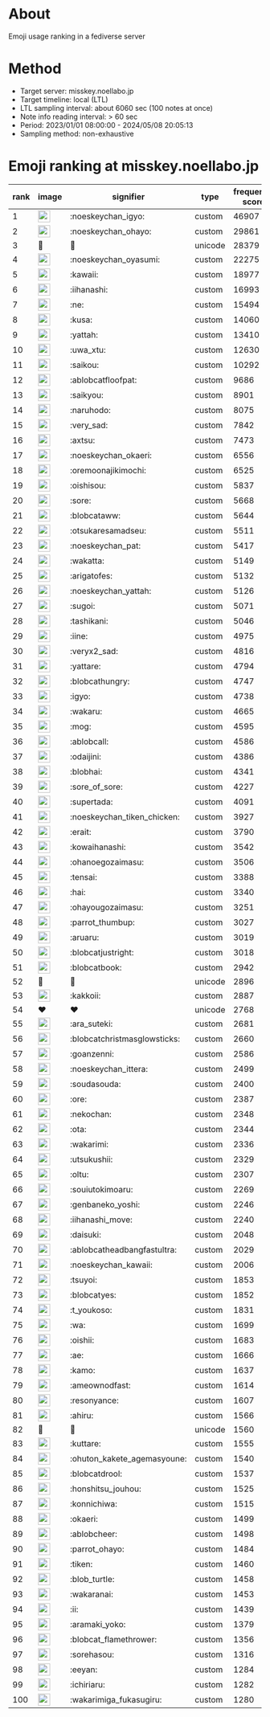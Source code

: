 # About
Emoji usage ranking in a fediverse server

# Method
- Target server: misskey.noellabo.jp
- Target timeline: local (LTL)
- LTL sampling interval: about 6060 sec (100 notes at once)
- Note info reading interval: > 60 sec
- Period: 2023/01/01 08:00:00 - 2024/05/08 20:05:13 
- Sampling method: non-exhaustive

# Emoji ranking at misskey.noellabo.jp

|rank|image|signifier|type|frequency score|
|----|----|----|----|----|
|1|<img height="24" src="https://misskey.noellabo.jp/emoji/noeskeychan_igyo.webp">|:noeskeychan_igyo:|custom|46907|
|2|<img height="24" src="https://misskey.noellabo.jp/emoji/noeskeychan_ohayo.webp">|:noeskeychan_ohayo:|custom|29861|
|3|🎉|🎉|unicode|28379|
|4|<img height="24" src="https://misskey.noellabo.jp/emoji/noeskeychan_oyasumi.webp">|:noeskeychan_oyasumi:|custom|22275|
|5|<img height="24" src="https://misskey.noellabo.jp/emoji/kawaii.webp">|:kawaii:|custom|18977|
|6|<img height="24" src="https://misskey.noellabo.jp/emoji/iihanashi.webp">|:iihanashi:|custom|16993|
|7|<img height="24" src="https://misskey.noellabo.jp/emoji/ne.webp">|:ne:|custom|15494|
|8|<img height="24" src="https://misskey.noellabo.jp/emoji/kusa.webp">|:kusa:|custom|14060|
|9|<img height="24" src="https://misskey.noellabo.jp/emoji/yattah.webp">|:yattah:|custom|13410|
|10|<img height="24" src="https://misskey.noellabo.jp/emoji/uwa_xtu.webp">|:uwa_xtu:|custom|12630|
|11|<img height="24" src="https://misskey.noellabo.jp/emoji/saikou.webp">|:saikou:|custom|10292|
|12|<img height="24" src="https://misskey.noellabo.jp/emoji/ablobcatfloofpat.webp">|:ablobcatfloofpat:|custom|9686|
|13|<img height="24" src="https://misskey.noellabo.jp/emoji/saikyou.webp">|:saikyou:|custom|8901|
|14|<img height="24" src="https://misskey.noellabo.jp/emoji/naruhodo.webp">|:naruhodo:|custom|8075|
|15|<img height="24" src="https://misskey.noellabo.jp/emoji/very_sad.webp">|:very_sad:|custom|7842|
|16|<img height="24" src="https://misskey.noellabo.jp/emoji/axtsu.webp">|:axtsu:|custom|7473|
|17|<img height="24" src="https://misskey.noellabo.jp/emoji/noeskeychan_okaeri.webp">|:noeskeychan_okaeri:|custom|6556|
|18|<img height="24" src="https://misskey.noellabo.jp/emoji/oremoonajikimochi.webp">|:oremoonajikimochi:|custom|6525|
|19|<img height="24" src="https://misskey.noellabo.jp/emoji/oishisou.webp">|:oishisou:|custom|5837|
|20|<img height="24" src="https://misskey.noellabo.jp/emoji/sore.webp">|:sore:|custom|5668|
|21|<img height="24" src="https://misskey.noellabo.jp/emoji/blobcataww.webp">|:blobcataww:|custom|5644|
|22|<img height="24" src="https://misskey.noellabo.jp/emoji/otsukaresamadseu.webp">|:otsukaresamadseu:|custom|5511|
|23|<img height="24" src="https://misskey.noellabo.jp/emoji/noeskeychan_pat.webp">|:noeskeychan_pat:|custom|5417|
|24|<img height="24" src="https://misskey.noellabo.jp/emoji/wakatta.webp">|:wakatta:|custom|5149|
|25|<img height="24" src="https://misskey.noellabo.jp/emoji/arigatofes.webp">|:arigatofes:|custom|5132|
|26|<img height="24" src="https://misskey.noellabo.jp/emoji/noeskeychan_yattah.webp">|:noeskeychan_yattah:|custom|5126|
|27|<img height="24" src="https://misskey.noellabo.jp/emoji/sugoi.webp">|:sugoi:|custom|5071|
|28|<img height="24" src="https://misskey.noellabo.jp/emoji/tashikani.webp">|:tashikani:|custom|5046|
|29|<img height="24" src="https://misskey.noellabo.jp/emoji/iine.webp">|:iine:|custom|4975|
|30|<img height="24" src="https://misskey.noellabo.jp/emoji/veryx2_sad.webp">|:veryx2_sad:|custom|4816|
|31|<img height="24" src="https://misskey.noellabo.jp/emoji/yattare.webp">|:yattare:|custom|4794|
|32|<img height="24" src="https://misskey.noellabo.jp/emoji/blobcathungry.webp">|:blobcathungry:|custom|4747|
|33|<img height="24" src="https://misskey.noellabo.jp/emoji/igyo.webp">|:igyo:|custom|4738|
|34|<img height="24" src="https://misskey.noellabo.jp/emoji/wakaru.webp">|:wakaru:|custom|4665|
|35|<img height="24" src="https://misskey.noellabo.jp/emoji/mog.webp">|:mog:|custom|4595|
|36|<img height="24" src="https://misskey.noellabo.jp/emoji/ablobcall.webp">|:ablobcall:|custom|4586|
|37|<img height="24" src="https://misskey.noellabo.jp/emoji/odaijini.webp">|:odaijini:|custom|4386|
|38|<img height="24" src="https://misskey.noellabo.jp/emoji/blobhai.webp">|:blobhai:|custom|4341|
|39|<img height="24" src="https://misskey.noellabo.jp/emoji/sore_of_sore.webp">|:sore_of_sore:|custom|4227|
|40|<img height="24" src="https://misskey.noellabo.jp/emoji/supertada.webp">|:supertada:|custom|4091|
|41|<img height="24" src="https://misskey.noellabo.jp/emoji/noeskeychan_tiken_chicken.webp">|:noeskeychan_tiken_chicken:|custom|3927|
|42|<img height="24" src="https://misskey.noellabo.jp/emoji/erait.webp">|:erait:|custom|3790|
|43|<img height="24" src="https://misskey.noellabo.jp/emoji/kowaihanashi.webp">|:kowaihanashi:|custom|3542|
|44|<img height="24" src="https://misskey.noellabo.jp/emoji/ohanoegozaimasu.webp">|:ohanoegozaimasu:|custom|3506|
|45|<img height="24" src="https://misskey.noellabo.jp/emoji/tensai.webp">|:tensai:|custom|3388|
|46|<img height="24" src="https://misskey.noellabo.jp/emoji/hai.webp">|:hai:|custom|3340|
|47|<img height="24" src="https://misskey.noellabo.jp/emoji/ohayougozaimasu.webp">|:ohayougozaimasu:|custom|3251|
|48|<img height="24" src="https://misskey.noellabo.jp/emoji/parrot_thumbup.webp">|:parrot_thumbup:|custom|3027|
|49|<img height="24" src="https://misskey.noellabo.jp/emoji/aruaru.webp">|:aruaru:|custom|3019|
|50|<img height="24" src="https://misskey.noellabo.jp/emoji/blobcatjustright.webp">|:blobcatjustright:|custom|3018|
|51|<img height="24" src="https://misskey.noellabo.jp/emoji/blobcatbook.webp">|:blobcatbook:|custom|2942|
|52|🍗|🍗|unicode|2896|
|53|<img height="24" src="https://misskey.noellabo.jp/emoji/kakkoii.webp">|:kakkoii:|custom|2887|
|54|❤|❤|unicode|2768|
|55|<img height="24" src="https://misskey.noellabo.jp/emoji/ara_suteki.webp">|:ara_suteki:|custom|2681|
|56|<img height="24" src="https://misskey.noellabo.jp/emoji/blobcatchristmasglowsticks.webp">|:blobcatchristmasglowsticks:|custom|2660|
|57|<img height="24" src="https://misskey.noellabo.jp/emoji/goanzenni.webp">|:goanzenni:|custom|2586|
|58|<img height="24" src="https://misskey.noellabo.jp/emoji/noeskeychan_ittera.webp">|:noeskeychan_ittera:|custom|2499|
|59|<img height="24" src="https://misskey.noellabo.jp/emoji/soudasouda.webp">|:soudasouda:|custom|2400|
|60|<img height="24" src="https://misskey.noellabo.jp/emoji/ore.webp">|:ore:|custom|2387|
|61|<img height="24" src="https://misskey.noellabo.jp/emoji/nekochan.webp">|:nekochan:|custom|2348|
|62|<img height="24" src="https://misskey.noellabo.jp/emoji/ota.webp">|:ota:|custom|2344|
|63|<img height="24" src="https://misskey.noellabo.jp/emoji/wakarimi.webp">|:wakarimi:|custom|2336|
|64|<img height="24" src="https://misskey.noellabo.jp/emoji/utsukushii.webp">|:utsukushii:|custom|2329|
|65|<img height="24" src="https://misskey.noellabo.jp/emoji/oltu.webp">|:oltu:|custom|2307|
|66|<img height="24" src="https://misskey.noellabo.jp/emoji/souiutokimoaru.webp">|:souiutokimoaru:|custom|2269|
|67|<img height="24" src="https://misskey.noellabo.jp/emoji/genbaneko_yoshi.webp">|:genbaneko_yoshi:|custom|2246|
|68|<img height="24" src="https://misskey.noellabo.jp/emoji/iihanashi_move.webp">|:iihanashi_move:|custom|2240|
|69|<img height="24" src="https://misskey.noellabo.jp/emoji/daisuki.webp">|:daisuki:|custom|2048|
|70|<img height="24" src="https://misskey.noellabo.jp/emoji/ablobcatheadbangfastultra.webp">|:ablobcatheadbangfastultra:|custom|2029|
|71|<img height="24" src="https://misskey.noellabo.jp/emoji/noeskeychan_kawaii.webp">|:noeskeychan_kawaii:|custom|2006|
|72|<img height="24" src="https://misskey.noellabo.jp/emoji/tsuyoi.webp">|:tsuyoi:|custom|1853|
|73|<img height="24" src="https://misskey.noellabo.jp/emoji/blobcatyes.webp">|:blobcatyes:|custom|1852|
|74|<img height="24" src="https://misskey.noellabo.jp/emoji/t_youkoso.webp">|:t_youkoso:|custom|1831|
|75|<img height="24" src="https://misskey.noellabo.jp/emoji/wa.webp">|:wa:|custom|1699|
|76|<img height="24" src="https://misskey.noellabo.jp/emoji/oishii.webp">|:oishii:|custom|1683|
|77|<img height="24" src="https://misskey.noellabo.jp/emoji/ae.webp">|:ae:|custom|1666|
|78|<img height="24" src="https://misskey.noellabo.jp/emoji/kamo.webp">|:kamo:|custom|1637|
|79|<img height="24" src="https://misskey.noellabo.jp/emoji/ameownodfast.webp">|:ameownodfast:|custom|1614|
|80|<img height="24" src="https://misskey.noellabo.jp/emoji/resonyance.webp">|:resonyance:|custom|1607|
|81|<img height="24" src="https://misskey.noellabo.jp/emoji/ahiru.webp">|:ahiru:|custom|1566|
|82|👀|👀|unicode|1560|
|83|<img height="24" src="https://misskey.noellabo.jp/emoji/kuttare.webp">|:kuttare:|custom|1555|
|84|<img height="24" src="https://misskey.noellabo.jp/emoji/ohuton_kakete_agemasyoune.webp">|:ohuton_kakete_agemasyoune:|custom|1540|
|85|<img height="24" src="https://misskey.noellabo.jp/emoji/blobcatdrool.webp">|:blobcatdrool:|custom|1537|
|86|<img height="24" src="https://misskey.noellabo.jp/emoji/honshitsu_jouhou.webp">|:honshitsu_jouhou:|custom|1525|
|87|<img height="24" src="https://misskey.noellabo.jp/emoji/konnichiwa.webp">|:konnichiwa:|custom|1515|
|88|<img height="24" src="https://misskey.noellabo.jp/emoji/okaeri.webp">|:okaeri:|custom|1499|
|89|<img height="24" src="https://misskey.noellabo.jp/emoji/ablobcheer.webp">|:ablobcheer:|custom|1498|
|90|<img height="24" src="https://misskey.noellabo.jp/emoji/parrot_ohayo.webp">|:parrot_ohayo:|custom|1484|
|91|<img height="24" src="https://misskey.noellabo.jp/emoji/tiken.webp">|:tiken:|custom|1460|
|92|<img height="24" src="https://misskey.noellabo.jp/emoji/blob_turtle.webp">|:blob_turtle:|custom|1458|
|93|<img height="24" src="https://misskey.noellabo.jp/emoji/wakaranai.webp">|:wakaranai:|custom|1453|
|94|<img height="24" src="https://misskey.noellabo.jp/emoji/ii.webp">|:ii:|custom|1439|
|95|<img height="24" src="https://misskey.noellabo.jp/emoji/aramaki_yoko.webp">|:aramaki_yoko:|custom|1379|
|96|<img height="24" src="https://misskey.noellabo.jp/emoji/blobcat_flamethrower.webp">|:blobcat_flamethrower:|custom|1356|
|97|<img height="24" src="https://misskey.noellabo.jp/emoji/sorehasou.webp">|:sorehasou:|custom|1316|
|98|<img height="24" src="https://misskey.noellabo.jp/emoji/eeyan.webp">|:eeyan:|custom|1284|
|99|<img height="24" src="https://misskey.noellabo.jp/emoji/ichiriaru.webp">|:ichiriaru:|custom|1282|
|100|<img height="24" src="https://misskey.noellabo.jp/emoji/wakarimiga_fukasugiru.webp">|:wakarimiga_fukasugiru:|custom|1280|
